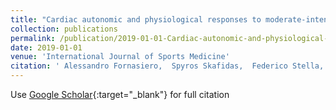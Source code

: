 ```yaml
---
title: "Cardiac autonomic and physiological responses to moderate-intensity exercise in hypoxia"
collection: publications
permalink: /publication/2019-01-01-Cardiac-autonomic-and-physiological-responses-to-moderate-intensity-exercise-in-hypoxia
date: 2019-01-01
venue: 'International Journal of Sports Medicine'
citation: ' Alessandro Fornasiero,  Spyros Skafidas,  Federico Stella,  Andrea Zignoli,  Aldo Savoldelli,  Mark Rakobowchuk,  Barbara Pellegrini,  Federico Schena,  Laurent Mourot, &quot;Cardiac autonomic and physiological responses to moderate-intensity exercise in hypoxia.&quot; International Journal of Sports Medicine, 2019.'
---
```

Use [Google Scholar](https://scholar.google.com/scholar?q=Cardiac+autonomic+and+physiological+responses+to+moderate+intensity+exercise+in+hypoxia){:target="_blank"} for full citation